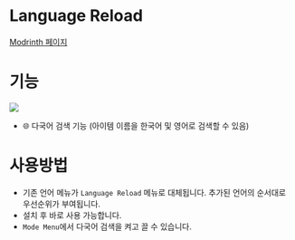 # Language Reload

[Modrinth 페이지](https://modrinth.com/mod/language-reload)

# 기능
![](https://i.imgur.com/Sb4YFCL.gif)
* :globe_with_meridians: 다국어 검색 기능 (아이템 이름을 한국어 및 영어로 검색할 수 있음)

# 사용방법
* 기존 언어 메뉴가 `Language Reload` 메뉴로 대체됩니다. 
  추가된 언어의 순서대로 우선순위가 부여됩니다.
* 설치 후 바로 사용 가능합니다.
* `Mode Menu`에서 다국어 검색을 켜고 끌 수 있습니다.